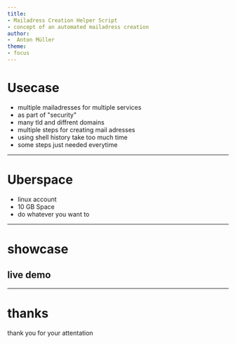```yaml
---
title:
- Mailadress Creation Helper Script
- concept of an automated mailadress creation
author:
-  Anton Müller
theme:
- focus
---
```


# Usecase

- multiple mailadresses for multiple services
- as part of "security"
- many tld and diffrent domains
- multiple steps for creating mail adresses
- using shell history take too much time
- some steps just needed everytime

---

# Uberspace

- linux account
- 10 GB Space
- do whatever you want to

---

# showcase

## live demo

---

# thanks

thank you for your attentation
